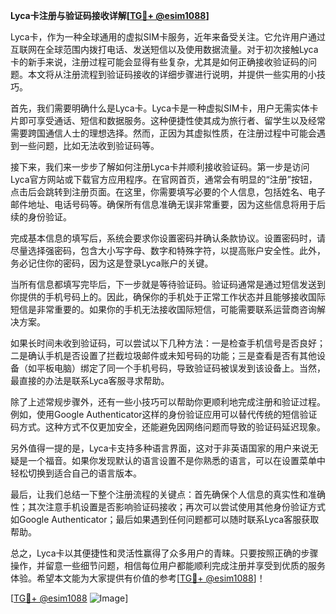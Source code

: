 **Lyca卡注册与验证码接收详解[[TG💪+ @esim1088](https://t.me/s/esim1088)]**

Lyca卡，作为一种全球通用的虚拟SIM卡服务，近年来备受关注。它允许用户通过互联网在全球范围内拨打电话、发送短信以及使用数据流量。对于初次接触Lyca卡的新手来说，注册过程可能会显得有些复杂，尤其是如何正确接收验证码的问题。本文将从注册流程到验证码接收的详细步骤进行说明，并提供一些实用的小技巧。

首先，我们需要明确什么是Lyca卡。Lyca卡是一种虚拟SIM卡，用户无需实体卡片即可享受通话、短信和数据服务。这种便捷性使其成为旅行者、留学生以及经常需要跨国通信人士的理想选择。然而，正因为其虚拟性质，在注册过程中可能会遇到一些问题，比如无法收到验证码等。

接下来，我们来一步步了解如何注册Lyca卡并顺利接收验证码。第一步是访问Lyca官方网站或下载官方应用程序。在官网首页，通常会有明显的“注册”按钮，点击后会跳转到注册页面。在这里，你需要填写必要的个人信息，包括姓名、电子邮件地址、电话号码等。确保所有信息准确无误非常重要，因为这些信息将用于后续的身份验证。

完成基本信息的填写后，系统会要求你设置密码并确认条款协议。设置密码时，请尽量选择强密码，包含大小写字母、数字和特殊字符，以提高账户安全性。此外，务必记住你的密码，因为这是登录Lyca账户的关键。

当所有信息都填写完毕后，下一步就是等待验证码。验证码通常是通过短信发送到你提供的手机号码上的。因此，确保你的手机处于正常工作状态并且能够接收国际短信是非常重要的。如果你的手机无法接收国际短信，可能需要联系运营商咨询解决方案。

如果长时间未收到验证码，可以尝试以下几种方法：一是检查手机信号是否良好；二是确认手机是否设置了拦截垃圾邮件或未知号码的功能；三是查看是否有其他设备（如平板电脑）绑定了同一个手机号码，导致验证码被误发到该设备上。当然，最直接的办法是联系Lyca客服寻求帮助。

除了上述常规步骤外，还有一些小技巧可以帮助你更顺利地完成注册和验证过程。例如，使用Google Authenticator这样的身份验证应用可以替代传统的短信验证码方式。这种方式不仅更加安全，还能避免因网络问题而导致的验证码延迟现象。

另外值得一提的是，Lyca卡支持多种语言界面，这对于非英语国家的用户来说无疑是一个福音。如果你发现默认的语言设置不是你熟悉的语言，可以在设置菜单中轻松切换到适合自己的语言版本。

最后，让我们总结一下整个注册流程的关键点：首先确保个人信息的真实性和准确性；其次注意手机设置是否影响验证码接收；再次可以尝试使用其他身份验证方式如Google Authenticator；最后如果遇到任何问题都可以随时联系Lyca客服获取帮助。

总之，Lyca卡以其便捷性和灵活性赢得了众多用户的青睐。只要按照正确的步骤操作，并留意一些细节问题，相信每位用户都能顺利完成注册并享受到优质的服务体验。希望本文能为大家提供有价值的参考[[TG💪+ @esim1088](https://t.me/s/esim1088)]！

[[TG💪+ @esim1088](https://t.me/s/esim1088) ![Image](https://i.postimg.cc/4NQfJmqS/Snipaste-2025-05-13-00-14-12.png)]